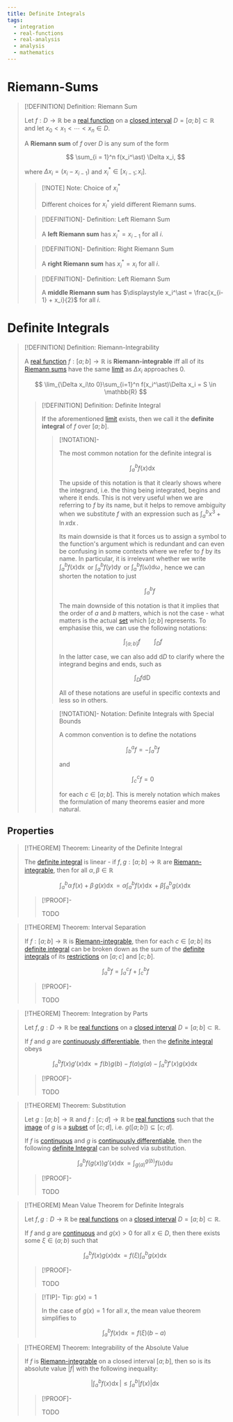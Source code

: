 ```yaml
---
title: Definite Integrals
tags:
  - integration
  - real-functions
  - real-analysis
  - analysis
  - mathematics
---
```


# Riemann-Sums

>[!DEFINITION] Definition: Riemann Sum
>
>Let $f: D \to \mathbb{R}$ be a [real function](../../Real%20Functions.md) on a [closed interval](../../../../../Set%20Theory/Ordering/Intervals.md) $D = [a;b] \subset \mathbb{R}$ and let $x_0 \lt x_1 \lt \cdots \lt x_n \in D$.
>
>A **Riemann sum** of $f$ over $D$ is any sum of the form
>
>$$
>\sum_{i = 1}^n f(x_i^\ast) \Delta x_i,
>$$
>
>where $\Delta x_i = (x_i - x_{i-1})$ and $x_i^\ast \in [x_{i-1};x_i]$.
>
>>[!NOTE] Note: Choice of $x_i^\ast$
>>
>>Different choices for $x_i^\ast$ yield different Riemann sums.
>
>>[!DEFINITION]- Definition: Left Riemann Sum
>>
>>A **left Riemann sum** has $x_i^\ast = x_{i-1}$ for all $i$.
>>
>
>>[!DEFINITION]- Definition: Right Riemann Sum
>>
>>A **right Riemann sum** has $x_i^\ast = x_{i}$ for all $i$.
>>
>
>>[!DEFINITION]- Definition: Left Riemann Sum
>>
>>A **middle Riemann sum** has $\displaystyle x_i^\ast = \frac{x_{i-1} + x_i}{2}$ for all $i$.
>>
>

# Definite Integrals

>[!DEFINITION] Definition: Riemann-Integrability
>
>A [real function](../../Real%20Functions.md) $f: [a;b] \to \mathbb{R}$ is **Riemann-integrable** iff all of its [Riemann sums](./index.md) have the same [limit](../../Limits/index.md) as $\Delta x_i$ approaches $0$.
>
>$$
>\lim_{\Delta x_i\to 0}\sum_{i=1}^n f(x_i^\ast)\Delta x_i = S \in \mathbb{R}
>$$
>
>>[!DEFINITION] Definition: Definite Integral
>>
>>If the aforementioned [limit](../../Limits/index.md) exists, then we call it the **definite integral** of $f$ over $[a;b]$.
>>
>>>[!NOTATION]-
>>>
>>>The most common notation for the definite integral is
>>>
>>>$$
>>>\int_a^b f(x) \mathop{\mathrm{d}x}
>>>$$
>>>
>>>The upside of this notation is that it clearly shows where the integrand, i.e. the thing being integrated, begins and where it ends. This is not very useful when we are referring to $f$ by its name, but it helps to remove ambiguity when we substitute $f$ with an expression such as $\displaystyle \int_a^b x^3 + \ln x \mathop{\mathrm{d}x}$.
>>>
>>>Its main downside is that it forces us to assign a symbol to the function's argument which is redundant and can even be confusing in some contexts where we refer to $f$ by its name. In particular, it is irrelevant whether we write $\displaystyle \int_a^b f(x) \mathop{\mathrm{d}x}$ or $\displaystyle \int_a^b f(y) \mathop{\mathrm{d}y}$ or $\displaystyle \int_a^b f(\omega) \mathop{\mathrm{d}\omega}$, hence we can shorten the notation to just
>>>
>>>$$
>>>\qquad \int_a^b f
>>>$$
>>>
>>>The main downside of this notation is that it implies that the order of $a$ and $b$ matters, which is not the case - what matters is the actual [set](../../../../../Set%20Theory/index.md) which $[a;b]$ represents. To emphasise this, we can use the following notations:
>>>
>>>$$
>>>\int_{[a;b]} f \qquad \int_D f
>>>$$
>>>
>>>In the latter case, we can also add $\mathrm{d}D$ to clarify where the integrand begins and ends, such as
>>>
>>>$$
>>>\int_D f \mathop{\mathrm{d}D}
>>>$$
>>>
>>>All of these notations are useful in specific contexts and less so in others.
>>>
>>
>>>[!NOTATION]- Notation: Definite Integrals with Special Bounds
>>>
>>>A common convention is to define the notations
>>>
>>>$$
>>>\int_b^a f = -\int_a^b f
>>>$$
>>>
>>>and
>>>
>>>$$
>>>\int_c^c f = 0
>>>$$
>>>
>>>for each $c \in [a;b]$. This is merely notation which makes the formulation of many theorems easier and more natural.
>>>
>>
>

## Properties

>[!THEOREM] Theorem: Linearity of the Definite Integral
>
>The [definite integral](./index.md) is linear - if $f,g: [a;b] \to \mathbb{R}$ are [Riemann-integrable](./index.md), then for all $\alpha,\beta \in \mathbb{R}$
>
>$$
>\int_a^b \alpha \, f(x) + \beta\, g(x) \mathop{\mathrm{d}x} = \alpha \int_a^b f(x) \mathop{\mathrm{d}x} + \beta \int_a^b g(x) \mathop{\mathrm{d}x}
>$$
>
>>[!PROOF]-
>>
>>TODO
>>
>

>[!THEOREM] Theorem: Interval Separation
>
>If $f: [a;b] \to \mathbb{R}$ is [Riemann-integrable](./index.md), then for each $c \in [a;b]$ its [definite integral](./index.md) can be broken down as the sum of the [definite integrals](./index.md) of its [restrictions](../../../../Functions/Restriction.md) on $[a;c]$ and $[c;b]$.
>
>$$
>\int_a^b f = \int_a^c f + \int_c^b f
>$$
>
>>[!PROOF]-
>>
>>TODO
>>
>

>[!THEOREM] Theorem: Integration by Parts
>
>Let $f,g: D \to \mathbb{R}$ be [real functions](../../Real%20Functions.md) on a [closed interval](../../../../../Set%20Theory/Ordering/Intervals.md) $D = [a;b] \subset \mathbb{R}$.
>
>
>If $f$ and $g$ are [continuously differentiable](../../Differentiation/Derivatives.md), then the [definite integral](./index.md) obeys
>
>$$
>\int_a^b f(x) g'(x) \mathop{\mathrm{d}x} = f(b)g(b) - f(a)g(a) - \int_a^b f'(x)g(x) \mathop{\mathrm{d}x}
>$$
>
>>[!PROOF]-
>>
>>TODO
>>
>

>[!THEOREM] Theorem: Substitution
>
>Let $g: [a;b] \to \mathbb{R}$ and $f: [c;d] \to \mathbb{R}$ be [real functions](../../Real%20Functions.md) such that the [image](../../../../Functions/index.md) of $g$ is a [subset](../../../../../Set%20Theory/index.md) of $[c;d]$, i.e. $g([a;b]) \subseteq [c;d]$.
>
>If $f$ is [continuous](../../Continuity.md) and $g$ is [continuously differentiable](../../Differentiation/Derivatives.md), then the following [definite Integral](./index.md) can be solved via substitution.
>
>$$
>\int_a^b f(g(x))g'(x) \mathop{\mathrm{d}x} = \int_{g(a)}^{g(b)} f(u) \mathop{\mathrm{d}u}
>$$
>
>>[!PROOF]-
>>
>>TODO
>>
>

>[!THEOREM] Mean Value Theorem for Definite Integrals
>
>Let $f,g: D \to \mathbb{R}$ be [real functions](../../Real%20Functions.md) on a [closed interval](../../../../../Set%20Theory/Ordering/Intervals.md) $D = [a;b] \subset \mathbb{R}$.
>
>If $f$ and $g$ are [continuous](../../Continuity.md) and $g(x) \gt 0$ for all $x\in D$, then there exists some $\xi \in (a;b)$ such that
>
>$$
>\int_a^b f(x)g(x) \mathop{\mathrm{d}x} = f(\xi)\int_a^b g(x) \mathop{\mathrm{d}x}
>$$
>
>>[!PROOF]-
>>
>>TODO
>>
>
>>[!TIP]- Tip: $g(x) = 1$
>>
>>In the case of $g(x) = 1$ for all $x$, the mean value theorem simplifies to
>>
>>$$
>>\int_a^b f(x) \mathop{\mathrm{d}x} = f(\xi)(b - a)
>>$$
>>

>[!THEOREM] Theorem: Integrability of the Absolute Value
>
>If $f$ is [Riemann-integrable](./index.md) on a closed interval $[a;b]$, then so is its absolute value $|f|$ with the following inequality:
>
>$$\left|\int_a^b f(x) \mathop{\mathrm{d}x} \right| \le \int_a^b |f(x)| \mathop{\mathrm{d}x}$$
>
>>[!PROOF]-
>>
>>TODO
>>
>